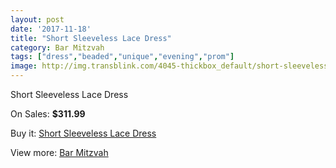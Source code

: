 ```yaml
---
layout: post
date: '2017-11-18'
title: "Short Sleeveless Lace Dress"
category: Bar Mitzvah
tags: ["dress","beaded","unique","evening","prom"]
image: http://img.transblink.com/4045-thickbox_default/short-sleeveless-lace-dress.jpg
---
```

Short Sleeveless Lace Dress

On Sales: **$311.99**
<a href="https://www.transblink.com/en/bar-mitzvah/1282-short-sleeveless-lace-dress.html"><amp-img layout="responsive" width="600" height="600" src="//img.transblink.com/4045-thickbox_default/short-sleeveless-lace-dress.jpg" alt="Short Sleeveless Lace Dress 0" /></a>
<a href="https://www.transblink.com/en/bar-mitzvah/1282-short-sleeveless-lace-dress.html"><amp-img layout="responsive" width="600" height="600" src="//img.transblink.com/4047-thickbox_default/short-sleeveless-lace-dress.jpg" alt="Short Sleeveless Lace Dress 1" /></a>
<a href="https://www.transblink.com/en/bar-mitzvah/1282-short-sleeveless-lace-dress.html"><amp-img layout="responsive" width="600" height="600" src="//img.transblink.com/4046-thickbox_default/short-sleeveless-lace-dress.jpg" alt="Short Sleeveless Lace Dress 2" /></a>

Buy it: [Short Sleeveless Lace Dress](https://www.transblink.com/en/bar-mitzvah/1282-short-sleeveless-lace-dress.html "Short Sleeveless Lace Dress")

View more: [Bar Mitzvah](https://www.transblink.com/en/2-bar-mitzvah "Bar Mitzvah")